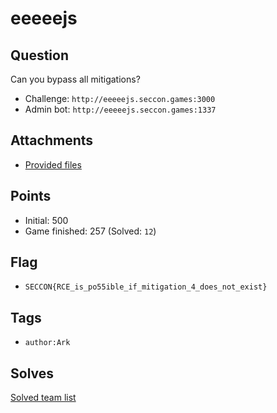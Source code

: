 # eeeeejs
## Question
Can you bypass all mitigations?

- Challenge: `http://eeeeejs.seccon.games:3000`
- Admin bot: `http://eeeeejs.seccon.games:1337`


## Attachments
- [Provided files](files/)

## Points
- Initial: 500
- Game finished: 257 (Solved: `12`)

## Flag
- `SECCON{RCE_is_po55ible_if_mitigation_4_does_not_exist}`

## Tags
- `author:Ark`

## Solves
[Solved team list](./solves.md)
